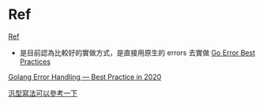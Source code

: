 # Ref
[Ref](https://earthly.dev/blog/golang-errors/)

- 是目前認為比較好的實做方式，是直接用原生的 errors 去實做
[Go Error Best Practices](https://levelup.gitconnected.com/go-error-best-practice-f0864c5c2385)

[Golang Error Handling — Best Practice in 2020](https://itnext.io/golang-error-handling-best-practice-a36f47b0b94c)

[汎型寫法可以參考一下](https://go.dev/doc/tutorial/generics)
